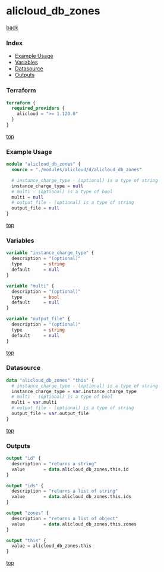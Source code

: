 # alicloud_db_zones

[back](../alicloud.md)

### Index

- [Example Usage](#example-usage)
- [Variables](#variables)
- [Datasource](#datasource)
- [Outputs](#outputs)

### Terraform

```terraform
terraform {
  required_providers {
    alicloud = ">= 1.120.0"
  }
}
```

[top](#index)

### Example Usage

```terraform
module "alicloud_db_zones" {
  source = "./modules/alicloud/d/alicloud_db_zones"

  # instance_charge_type - (optional) is a type of string
  instance_charge_type = null
  # multi - (optional) is a type of bool
  multi = null
  # output_file - (optional) is a type of string
  output_file = null
}
```

[top](#index)

### Variables

```terraform
variable "instance_charge_type" {
  description = "(optional)"
  type        = string
  default     = null
}

variable "multi" {
  description = "(optional)"
  type        = bool
  default     = null
}

variable "output_file" {
  description = "(optional)"
  type        = string
  default     = null
}
```

[top](#index)

### Datasource

```terraform
data "alicloud_db_zones" "this" {
  # instance_charge_type - (optional) is a type of string
  instance_charge_type = var.instance_charge_type
  # multi - (optional) is a type of bool
  multi = var.multi
  # output_file - (optional) is a type of string
  output_file = var.output_file
}
```

[top](#index)

### Outputs

```terraform
output "id" {
  description = "returns a string"
  value       = data.alicloud_db_zones.this.id
}

output "ids" {
  description = "returns a list of string"
  value       = data.alicloud_db_zones.this.ids
}

output "zones" {
  description = "returns a list of object"
  value       = data.alicloud_db_zones.this.zones
}

output "this" {
  value = alicloud_db_zones.this
}
```

[top](#index)